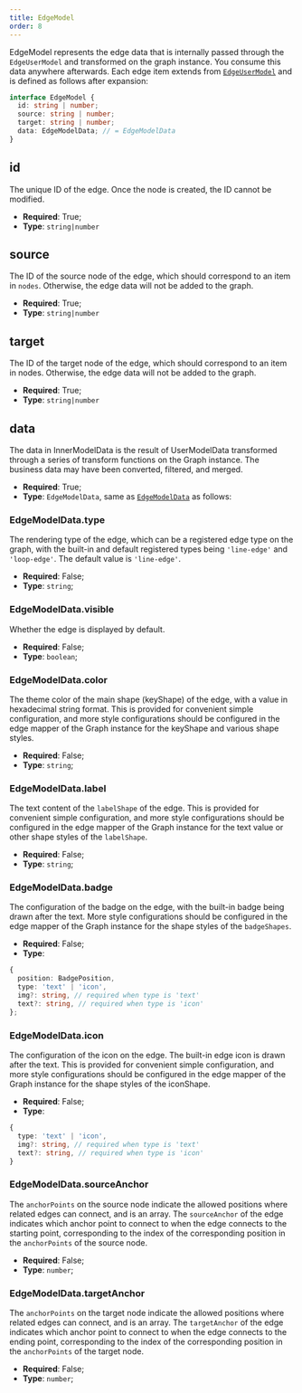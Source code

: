 ```yaml
---
title: EdgeModel
order: 8
---
```


EdgeModel represents the edge data that is internally passed through the `EdgeUserModel` and transformed on the graph instance. You consume this data anywhere afterwards. Each edge item extends from [`EdgeUserModel`](./EdgeUserModel.zh.md) and is defined as follows after expansion:

```typescript
interface EdgeModel {
  id: string | number;
  source: string | number;
  target: string | number;
  data: EdgeModelData; // = EdgeModelData
}
```

## id

The unique ID of the edge. Once the node is created, the ID cannot be modified.

- **Required**: True;
- **Type**: `string|number`

## source

The ID of the source node of the edge, which should correspond to an item in `nodes`. Otherwise, the edge data will not be added to the graph.

- **Required**: True;
- **Type**: `string|number`

## target

The ID of the target node of the edge, which should correspond to an item in nodes. Otherwise, the edge data will not be added to the graph.

- **Required**: True;
- **Type**: `string|number`

## data

The data in InnerModelData is the result of UserModelData transformed through a series of transform functions on the Graph instance. The business data may have been converted, filtered, and merged.

- **Required**: True;
- **Type**: `EdgeModelData`, same as [`EdgeModelData`](./EdgeUserModel.zh.md#EdgeModelDatatype) as follows:

### EdgeModelData.type

The rendering type of the edge, which can be a registered edge type on the graph, with the built-in and default registered types being `'line-edge'` and `'loop-edge'`. The default value is `'line-edge'`.

- **Required**: False;
- **Type**: `string`;

### EdgeModelData.visible

Whether the edge is displayed by default.

- **Required**: False;
- **Type**: `boolean`;

### EdgeModelData.color

The theme color of the main shape (keyShape) of the edge, with a value in hexadecimal string format. This is provided for convenient simple configuration, and more style configurations should be configured in the edge mapper of the Graph instance for the keyShape and various shape styles.

- **Required**: False;
- **Type**: `string`;

### EdgeModelData.label

The text content of the `labelShape` of the edge. This is provided for convenient simple configuration, and more style configurations should be configured in the edge mapper of the Graph instance for the text value or other shape styles of the `labelShape`.

- **Required**: False;
- **Type**: `string`;

### EdgeModelData.badge

The configuration of the badge on the edge, with the built-in badge being drawn after the text. More style configurations should be configured in the edge mapper of the Graph instance for the shape styles of the `badgeShapes`.

- **Required**: False;
- **Type**:

```typescript
{
  position: BadgePosition,
  type: 'text' | 'icon',
  img?: string, // required when type is 'text'
  text?: string, // required when type is 'icon'
};
```

### EdgeModelData.icon

The configuration of the icon on the edge. The built-in edge icon is drawn after the text. This is provided for convenient simple configuration, and more style configurations should be configured in the edge mapper of the Graph instance for the shape styles of the iconShape.

- **Required**: False;
- **Type**:

```typescript
{
  type: 'text' | 'icon',
  img?: string, // required when type is 'text'
  text?: string, // required when type is 'icon'
}
```

### EdgeModelData.sourceAnchor

The `anchorPoints` on the source node indicate the allowed positions where related edges can connect, and is an array. The `sourceAnchor` of the edge indicates which anchor point to connect to when the edge connects to the starting point, corresponding to the index of the corresponding position in the `anchorPoints` of the source node.

- **Required**: False;
- **Type**: `number`;

### EdgeModelData.targetAnchor

The `anchorPoints` on the target node indicate the allowed positions where related edges can connect, and is an array. The `targetAnchor` of the edge indicates which anchor point to connect to when the edge connects to the ending point, corresponding to the index of the corresponding position in the `anchorPoints` of the target node.

- **Required**: False;
- **Type**: `number`;
